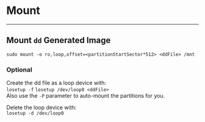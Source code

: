 # Mount
---

## Mount `dd` Generated Image

`sudo mount -o ro,loop,offset=<partitionStartSector*512> <ddFile> /mnt`


### Optional
Create the dd file as a loop device with:  
`losetup -f`
`losetup /dev/loop0 <ddFile>`  
Also use the `-P` parameter to auto-mount the partitions for you.

Delete the loop device with:  
`losetup -d /dev/loop0`
